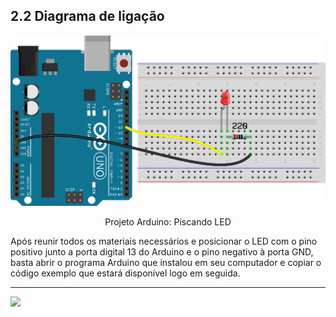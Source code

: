 ## 2.2 Diagrama de ligação

<p align="center">
  <img src="/src/2-Ambiente/img-ligacao-arduino.png" width="520">
</p>

<p align="center">Projeto Arduino: Piscando LED</p>
Após reunir todos os materiais necessários e posicionar o LED com o pino positivo junto a porta digital 13 do Arduino e o pino negativo à porta GND, basta abrir o programa Arduino que instalou em seu computador e copiar o código exemplo que estará disponível logo em seguida.

---

<a  href="https://github.com/GiganteDev/Arduino-LED/blob/main/src/3-Execucao/1-Codigo.md"><img  src="https://img.shields.io/badge/%E2%9E%94%20-Continuar-fff"/></a>